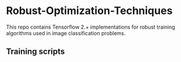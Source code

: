 # Robust-Optimization-Techniques
This repo contains Tensorflow 2.+ implementations for robust training algorithms used in image classification problems.

## Training scripts
